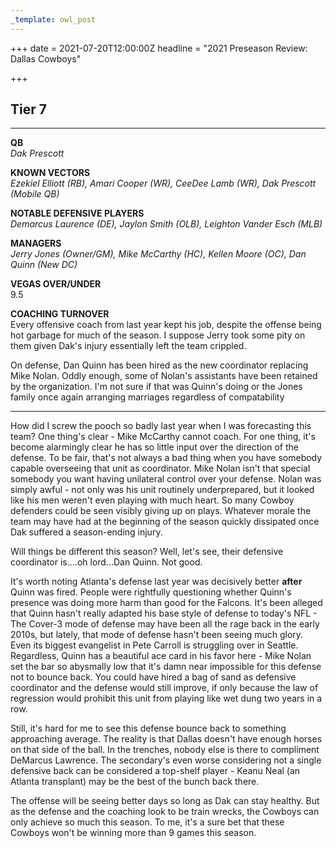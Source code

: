 ```yaml
---
_template: owl_post
---
```


+++
date = 2021-07-20T12:00:00Z
headline = "2021 Preseason Review: Dallas Cowboys"

+++
## Tier 7

***

**QB**  
_Dak Prescott_

**KNOWN VECTORS**  
_Ezekiel Elliott (RB), Amari Cooper (WR), CeeDee Lamb (WR), Dak Prescott (Mobile QB)_

**NOTABLE DEFENSIVE PLAYERS**  
_Demarcus Laurence (DE), Jaylon Smith (OLB), Leighton Vander Esch (MLB)_

**MANAGERS**  
_Jerry Jones (Owner/GM), Mike McCarthy (HC), Kellen Moore (OC), Dan Quinn (New DC)_

**VEGAS OVER/UNDER**  
9\.5

**COACHING TURNOVER**  
Every offensive coach from last year kept his job, despite the offense being hot garbage for much of the season. I suppose Jerry took some pity on them given Dak's injury essentially left the team crippled.

On defense, Dan Quinn has been hired as the new coordinator replacing Mike Nolan. Oddly enough, some of Nolan's assistants have been retained by the organization. I'm not sure if that was Quinn's doing or the Jones family once again arranging marriages regardless of compatability   

***

How did I screw the pooch so badly last year when I was forecasting this team? One thing's clear - Mike McCarthy cannot coach. For one thing, it's become alarmingly clear he has so little input over the direction of the defense. To be fair, that's not always a bad thing when you have somebody capable overseeing that unit as coordinator. Mike Nolan isn't that special somebody you want having unilateral control over your defense. Nolan was simply awful - not only was his unit routinely underprepared, but it looked like his men weren't even playing with much heart. So many Cowboy defenders could be seen visibly giving up on plays. Whatever morale the team may have had at the beginning of the season quickly dissipated once Dak suffered a season-ending injury. 

Will things be different this season? Well, let's see, their defensive coordinator is....oh lord...Dan Quinn. Not good.

It's worth noting Atlanta's defense last year was decisively better **after** Quinn was fired. People were rightfully questioning whether Quinn's presence was doing more harm than good for the Falcons. It's been alleged that Quinn hasn't really adapted his base style of defense to today's NFL - The Cover-3 mode of defense may have been all the rage back in the early 2010s, but lately, that mode of defense hasn't been seeing much glory. Even its biggest evangelist in Pete Carroll is struggling over in Seattle. Regardless, Quinn has a beautiful ace card in his favor here - Mike Nolan set the bar so abysmally low that it's damn near impossible for this defense not to bounce back. You could have hired a bag of sand as defensive coordinator and the defense would still improve, if only because the law of regression would prohibit this unit from playing like wet dung two years in a row.

Still, it's hard for me to see this defense bounce back to something approaching average. The reality is that Dallas doesn't have enough horses on that side of the ball. In the trenches, nobody else is there to compliment DeMarcus Lawrence. The secondary's even worse considering not a single defensive back can be considered a top-shelf player - Keanu Neal (an Atlanta transplant) may be the best of the bunch back there.

The offense will be seeing better days so long as Dak can stay healthy. But as the defense and the coaching look to be train wrecks, the Cowboys can only achieve so much this season. To me, it's a sure bet that these Cowboys won't be winning more than 9 games this season. 
